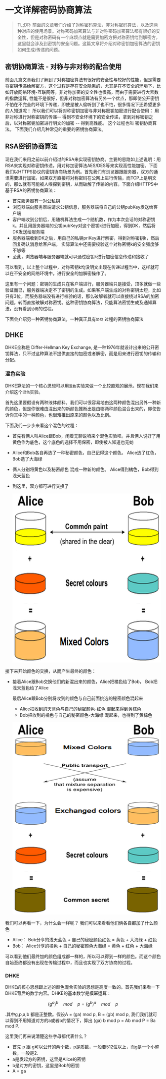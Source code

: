 # 一文详解密码协商算法

>  TL;DR: 前面的文章我们介绍了对称密码算法，非对称密码算法，以及这两种对应的使用场景。对称密码加密算法与非对称密码加密算法都有很好的安全性，但是对称密码有一个麻烦点就是需要加密方把对称密钥给到解密方，这里就会涉及到密钥的安全问题。这篇文章将介绍对称密钥加密算法的密钥如何生成/传递的问题。

## 密钥协商算法 - 对称与非对称的配合使用

前面几篇文章我们了解到了对称加密算法有很好的安全性与较好的性能，但是需要将密钥传递给解密方，这个过程是存在安全隐患的，尤其是在不安全的环境下，比如开放网络环境-互联网等。非对称加密的安全性也很高，而由于需要进行大素数的指数运算, 性能不是很好，但非对称加密算法有另外一个优点，那即使公开密钥不怕在不完全的环境下传递，即使是被人偷听到了也不怕，很多情况下还希望更多的人知道呢！ 所以我们可以将对称密钥加密与非对称密钥加密进行配合使用： 用非对称进行对称密钥的传递-- 得到不安全环境下的安全传递，拿到对称密钥之后，以对称密钥加密进行明文的加密 -- 得到高性能。 这个过程也叫 密钥协商算法。 下面我们介绍几种常见的重要的密钥协商算法。

## RSA密钥协商算法

现在我们来用之前以前介绍过的RSA来实现密钥协商。主要的思路如上述说明：用RSA来实现对称密钥传递，用对称加密算法AES/DES等来实现高性能加密。下面我们以HTTPS协议的密钥协商场景为例。首先我们有浏览器跟服务器，双方的通讯需要进行加密。如果双方直接将对称密码在公网上进行传输，而TCP上是明文的，那么就有可能被人嗅探到密钥，从而破解了传输的内容。下面介绍HTTPS中基于RSA的密钥协商算法：

- 首先服务器有一对公私钥
- 浏览器端向服务器端请求公钥信息，服务器端将自己的公钥pubKey发送给客户端
- 客户端收到公钥后，用随机算法生成一个随机数，作为本次会话的对称密钥k。并且用服务器端的公钥pubKey对这个密钥k进行加密，得到DK，然后将DK发送给服务端
- 服务器端收到DK之后，用自己的私钥priKey进行解密，得到对称密钥k，然后回复确认消息给客户端。 实际算法中还需要校验这个对称密钥k的安全强度够不够等
- 至此，浏览器端与服务器端就可以通过密钥k进行加密信息传递和接收了

可以看到，以上整个过程中，对称密钥k均没明文出现在传递过程当中，这样就可以在不安全的网络环境中，进行安全的加解密操作了。

这里有一个问题：密钥的生成只在客户端进行，服务器端只是接受，顶多就做一些验证而已，服务器端决定不了密钥的生成。如果客户端生成的对称密钥太短，比如只有3位，而服务器端没有进行校验的话，那么破解者就可以直接绕过RSA的加密问题，转而直接破解对称密钥。这种密钥协商算法，只能算法密钥生成及通知算法，没有看到`协商`的过程。

下面会介绍另一种密钥协商算法，一种真正具有`协商` 过程的密钥协商算法

## DHKE

DHKE全称是 Differ-Hellman Key Exchange, 是一种1976年就设计出来的公开密钥算法，只不过这种算法不提供直接的加密或者解密，而是用来进行密钥的传输和分配。

### 混色实验

DHKE算法的一个核心思想可以用`混色`实验来做一个比较直观的展示。现在我们来介绍这个`混色`实验。

首先这里要假设有两种液体颜料，我们可以很容易地由这两种颜色混出另外一种新的颜色，但是你很难由混出来的新颜色推断出是由哪两种颜色混合出来的，即使告诉你其中的一种颜色，也很难推出原来的颜色以及比例。

下面我们一步步来看这个混色的过程：

- 首先有俩人叫Alice跟Bob，闲着无聊说咱来个混色实验呗。并且俩人说好了用黄色作为底色，这个底色的选择不用保密，即使被人知道也无妨

- Alice和Bob各自再选了一种秘密颜色，自己记得这个颜色。 Alice选了红色，Bob选了大海绿

- 俩人分别将黄色以及秘密颜色 混成一种新的颜色。 Alice得到橘色，Bob得到浅天蓝色

- 到这里，双方都可进行交换了

  ![生成公钥](.\image\key-exchange-by-color-mixing-part-1.png)





接下来开始颜色的交换，从而产生最终的颜色：

- 接着Alice跟Bob交换他们的新混出来的颜色，Alice把橘色给了Bob， Bob把浅天蓝色给了Alice

  最后Alice跟Bob分别将收到的颜色与自己前面挑选的秘密颜色混起来

  - Alice把收到的天蓝色与自己的秘密颜色-红色 混起来得到黄棕色
  - Bob把收到的橘色与自己的秘密颜色-大海绿 混起来，也得到了黄棕色

  ![](.\image\key-exchange-by-color-mixing-part-2.png)

我们可以再看一下，为什么会一样呢？ 我们可以来看看他们俩各自都加了什么颜色

- Alice： Bob分享的浅天蓝色 + 自己的秘密颜色红色 = 黄色 + 大海绿 + 红色
- Bob： Alice分享的橘色 + 自己的秘密颜色大海绿  = 黄色 + 红色 + 大海绿

可以看到他们最终加的颜色组成都一样的，所以可以得到一样的颜色。而这个颜色自始至终都没有出现在传输过程中，而且也实现了双方协商的过程。

### DHKE

DHKE的核心思想跟上述的颜色混合实验的思想是高度一致的。首先我们来看一下DHKE背后的数学内容。DHKE的基本数学是模幂运算：

$$ (g^a)^b \quad mod \quad p = (g^b)^a \quad mod \quad p$$

  .其中g,p,a,b 都是正整数。假设A = (ga) mod p, B = (gb) mod p, 我们我们就可以得到不用知道对方的a或者b的情况下，算出 (ga) b mod p = Ab mod P = Ba mod P.

这里我们再来说清楚这些字母都代表什么？ 

- 首先 p 跟 g可以公开的两个数，p是质数，一般要512位以上，而g是一个小整数，一般是2. 
- a是发起方的密钥，这里是Alice的密钥
- b是对方的密钥，这里是Bob的密钥
- A = ga





[^1]: https://cryptobook.nakov.com/key-exchange/diffie-hellman-key-exchange

